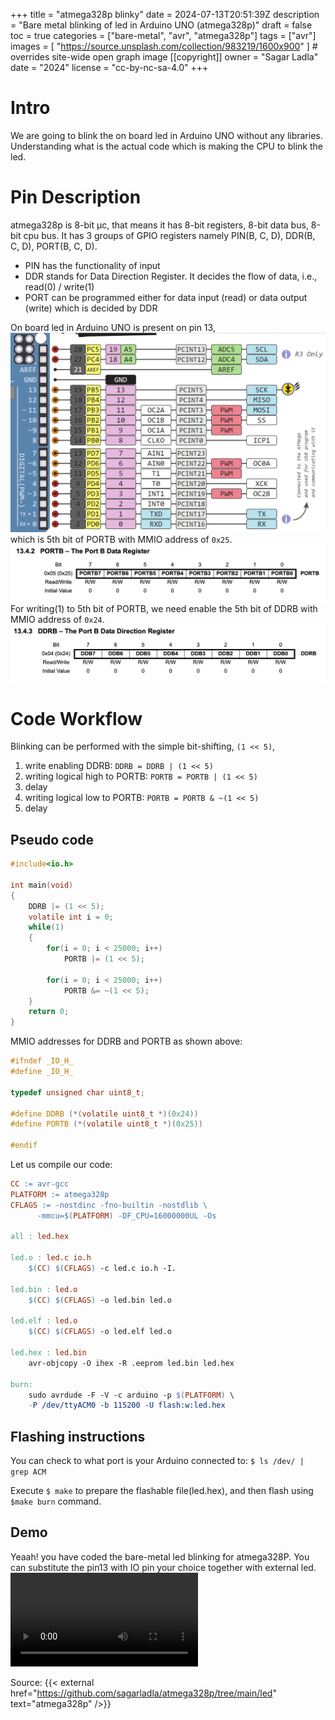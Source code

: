 +++
title = "atmega328p blinky"
date = 2024-07-13T20:51:39Z
description = "Bare metal blinking of led in Arduino UNO (atmega328p)"
draft = false
toc = true
categories = ["bare-metal", "avr", "atmega328p"]
tags = ["avr"]
images = [
  "https://source.unsplash.com/collection/983219/1600x900"
] # overrides site-wide open graph image
[[copyright]]
  owner = "Sagar Ladla"
  date = "2024"
  license = "cc-by-nc-sa-4.0"
+++

# Intro
We are going to blink the on board led in Arduino UNO without any libraries. Understanding what is the actual code which is making the CPU to blink the led.

# Pin Description
atmega328p is 8-bit μc, that means it has 8-bit registers, 8-bit data bus, 8-bit cpu bus. It has 3 groups of GPIO registers namely PIN(B, C, D), DDR(B, C, D), PORT(B, C, D).

- PIN has the functionality of input
- DDR stands for Data Direction Register. It decides the flow of data, i.e., read(0) / write(1)
- PORT can be programmed either for data input (read) or data output (write) which is decided by DDR

On board led in Arduino UNO is present on pin 13,
![Arduino UNO Pin Diagram](./images/e57c56f68189f03145726786306d6a8ca7168571_arduino-uno-pinout-digital-pins-pwm-1.png.webp)
which is 5th bit of PORTB with MMIO address of `0x25`.
![PORTB Register](./images/PORTB.png)
For writing(1) to 5th bit of PORTB, we need enable the 5th bit of DDRB with MMIO address of `0x24`.
![DDRB Register](./images/DDRB.png)

# Code Workflow
Blinking can be performed with the simple bit-shifting, ```(1 << 5)```,
1. write enabling DDRB: `DDRB = DDRB | (1 << 5)`
2. writing logical high to PORTB: `PORTB = PORTB | (1 << 5)`
3. delay
4. writing logical low to PORTB: `PORTB = PORTB & ~(1 << 5)`
5. delay

## Pseudo code
```c
#include<io.h>

int main(void)
{
	DDRB |= (1 << 5);
	volatile int i = 0;
	while(1)
	{
		for(i = 0; i < 25000; i++)
			PORTB |= (1 << 5);

		for(i = 0; i < 25000; i++)
			PORTB &= ~(1 << 5);
	}
	return 0;
}
```
MMIO addresses for DDRB and PORTB as shown above:
```c
#ifndef _IO_H_
#define _IO_H_

typedef unsigned char uint8_t;

#define DDRB (*(volatile uint8_t *)(0x24))
#define PORTB (*(volatile uint8_t *)(0x25))

#endif
```
Let us compile our code:
```Makefile
CC := avr-gcc
PLATFORM := atmega328p
CFLAGS := -nostdinc -fno-builtin -nostdlib \
	  -mmcu=$(PLATFORM) -DF_CPU=16000000UL -Os

all : led.hex

led.o : led.c io.h
	$(CC) $(CFLAGS) -c led.c io.h -I.

led.bin : led.o
	$(CC) $(CFLAGS) -o led.bin led.o

led.elf : led.o
	$(CC) $(CFLAGS) -o led.elf led.o

led.hex : led.bin
	avr-objcopy -O ihex -R .eeprom led.bin led.hex

burn:
	sudo avrdude -F -V -c arduino -p $(PLATFORM) \
	-P /dev/ttyACM0 -b 115200 -U flash:w:led.hex
```

## Flashing instructions
You can check to what port is your Arduino connected to: `$ ls /dev/ | grep ACM`

Execute `$ make` to prepare the flashable file(led.hex), and then flash using `$make burn` command.

## Demo
Yeaah! you have coded the bare-metal led blinking for atmega328P. You can substitute the pin13 with IO pin your choice together with external led.
![demo](./images/20240714_042834.mp4)

Source: {{< external href="https://github.com/sagarladla/atmega328p/tree/main/led" text="atmega328p" />}}
